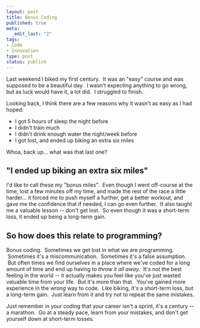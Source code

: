 ```yaml
--- 
layout: post
title: Bonus Coding
published: true
meta: 
  _edit_last: "2"
tags: 
- Code
- Innovation
type: post
status: publish
---
```

Last weekend I biked my first century.  It was an "easy" course and was supposed to be a beautiful day.  I wasn't expecting anything to go wrong, but as luck would have it, a lot did.  I struggled to finish.

Looking back, I think there are a few reasons why it wasn't as easy as I had hoped:
<ul>
	<li>I got 5 hours of sleep the night before</li>
	<li>I didn't train much</li>
	<li>I didn't drink enough water the night/week before</li>
	<li>I got lost, and ended up biking an extra six miles</li>
</ul>
Whoa, back up... what was that last one?
<h2>"I ended up biking an extra six miles"</h2>
I'd like to call these my "bonus miles".  Even though I went off-course at the time, lost a few minutes off my time, and made the rest of the race a little harder... it forced me to push myself a further, get a better workout, and gave me the confidence that if needed, I can go even further.  It also taught me a valuable lesson -- don't get lost.  So even though it was a short-term loss, it ended up being a long-term gain.
<h2>So how does this relate to programming?</h2>
Bonus coding.  Sometimes we get lost in what we are programming.  Sometimes it's a miscommunication.  Sometimes it's a false assumption.  But often times we find ourselves in a place where we've coded for a long amount of time and end up having to <em>throw it all away</em>.  It's not the best feeling in the world -- it actually makes you feel like you've just wasted valuable time from your life.  But it's more than that.  You've gained more experience in the <em>wrong</em> way to code.  Like biking, it's a short-term loss, but a long-term gain.  Just learn from it and try not to repeat the same mistakes.

Just remember in your coding that your career isn't a sprint, it's a century -- a marathon.  Go at a steady pace, learn from your mistakes, and don't get yourself down at short-term losses.
